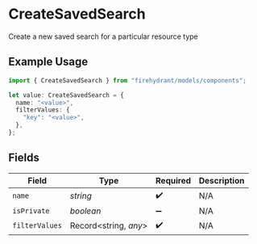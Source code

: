 # CreateSavedSearch

Create a new saved search for a particular resource type

## Example Usage

```typescript
import { CreateSavedSearch } from "firehydrant/models/components";

let value: CreateSavedSearch = {
  name: "<value>",
  filterValues: {
    "key": "<value>",
  },
};
```

## Fields

| Field                 | Type                  | Required              | Description           |
| --------------------- | --------------------- | --------------------- | --------------------- |
| `name`                | *string*              | :heavy_check_mark:    | N/A                   |
| `isPrivate`           | *boolean*             | :heavy_minus_sign:    | N/A                   |
| `filterValues`        | Record<string, *any*> | :heavy_check_mark:    | N/A                   |